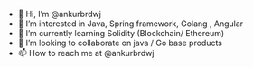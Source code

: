 - 👋 Hi, I’m @ankurbrdwj
- 👀 I’m interested in Java, Spring framework, Golang , Angular 
- 🌱 I’m currently learning  Solidity (Blockchain/ Ethereum)
- 💞️ I’m looking to collaborate on java / Go base products
- 📫 How to reach me at @ankurbrdwj

<!---
ankurbrdwj/ankurbrdwj is a ✨ special ✨ repository because its `README.md` (this file) appears on your GitHub profile.
You can click the Preview link to take a look at your changes.
--->
